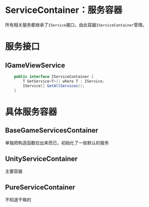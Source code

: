 # ServiceContainer：服务容器

所有相关服务都继承了`IService`接口，由此容器`IServiceContainer`管理。

# 服务接口

## IGameViewService

```C#
    public interface IServiceContainer {
        T GetService<T>() where T : IService;
        IService[] GetAllServices();
    }
```

# 具体服务容器

## BaseGameServicesContainer

单独把构造函数拉出来而已，初始化了一些默认的服务

## UnityServiceContainer

主要容器

## PureServiceContainer

不知道干嘛的